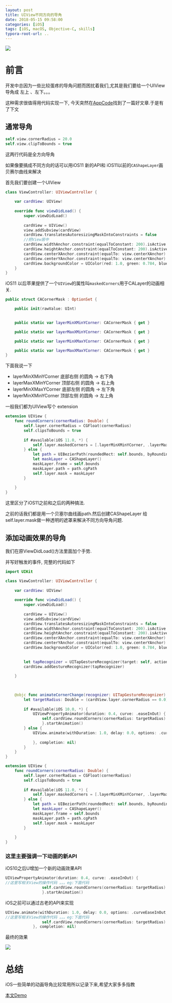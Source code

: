 ```yaml
---
layout: post
title: UIView不同方向的导角
date: 2018-05-15 09:58:00
categories: [iOS]
tags: [iOS, macOS, Objective-C, skills]
typora-root-url: ..
---
```


![](/assets/images/20180515HowToCreateTopBottomRoundedCornersForViews/TopBottomCornerDemo.webp)

# 前言

开发中总因为一些比较蛋疼的导角问题而困扰着我们,尤其是我们要给一个UIView导角成 左上 、左下。。。

这种需求很值得用代码实现一下, 今天突然在[AppCode](https://www.appcoda.com/rounded-corners-uiview/?utm_source=feedburner&utm_medium=feed&utm_campaign=Feed%3A+appcoda+%28AppCoda%3A+Your+iOS+Programming+Community%29)找到了一篇好文章.于是有了下文


## 通常导角



``` swift 
self.view.cornerRadius = 20.0
self.view.clipToBounds = true
```

这两行代码是全方向导角

如果像要搞成不同方向的话可以用iOS11 新的API和 iOS11以前的`CAShapeLayer`画贝赛尔曲线来解决

首先我们要创建一个UIView

``` swift
class ViewController: UIViewController {
    
    var cardView: UIView!
    
    override func viewDidLoad() {
        super.viewDidLoad()
        
        cardView = UIView()
        view.addSubview(cardView)
        cardView.translatesAutoresizingMaskIntoConstraints = false
        //把View居中
        cardView.widthAnchor.constraint(equalToConstant: 200).isActive = true
        cardView.heightAnchor.constraint(equalToConstant: 200).isActive = true
        cardView.centerXAnchor.constraint(equalTo: view.centerXAnchor).isActive = true
        cardView.centerYAnchor.constraint(equalTo: view.centerYAnchor).isActive = true
        cardView.backgroundColor = UIColor(red: 1.0, green: 0.784, blue: 0.2, alpha: 1)      
    }
}
```


iOS11 以后苹果提供了一个`UIView`的属性叫`maskedCorners`用于CALayer的动画相关.

``` swift
public struct CACornerMask : OptionSet {

    public init(rawValue: UInt)

    
    public static var layerMinXMinYCorner: CACornerMask { get }

    public static var layerMaxXMinYCorner: CACornerMask { get }

    public static var layerMinXMaxYCorner: CACornerMask { get }

    public static var layerMaxXMaxYCorner: CACornerMask { get }
}

```

下面我说一下

* layerMinXMinYCorner 底部右侧 的圆角 -> 右下角
* layerMaxXMinYCorner 顶部右侧 的圆角 -> 右上角
* layerMinXMaxYCorner 底部左侧 的圆角 -> 左下角
* layerMinXMinYCorner 顶部左侧 的圆角 -> 左上角



一般我们都为UIView写个 extension

``` swift
extension UIView {
    func roundCorners(cornerRadius: Double) {
        self.layer.cornerRadius = CGFloat(cornerRadius)
        self.clipsToBounds = true
        
        if #available(iOS 11.0, *) {
            self.layer.maskedCorners = [.layerMinXMinYCorner, .layerMaxXMinYCorner]
        } else {
            let path = UIBezierPath(roundedRect: self.bounds, byRoundingCorners: [.topLeft, .topRight], cornerRadii: CGSize(width: cornerRadius, height: cornerRadius))
            let maskLayer = CAShapeLayer()
            maskLayer.frame = self.bounds
            maskLayer.path = path.cgPath
            self.layer.mask = maskLayer
        }
        
    }
}
```

这里区分了iOS11之前和之后的两种搞法.

之前的话我们都是用一个贝塞尔曲线画path.然后创建CAShapeLayer 给self.layer.mask做一种透明的遮罩来解决不同方向导角问题.


## 添加动画效果的导角


我们在原ViewDidLoad()方法里面加个手势.

并写好触发的事件, 完整的代码如下

``` swift
import UIKit

class ViewController: UIViewController {
    
    var cardView: UIView!
    
    override func viewDidLoad() {
        super.viewDidLoad()
        
        cardView = UIView()
        view.addSubview(cardView)
        cardView.translatesAutoresizingMaskIntoConstraints = false
        cardView.widthAnchor.constraint(equalToConstant: 200).isActive = true
        cardView.heightAnchor.constraint(equalToConstant: 200).isActive = true
        cardView.centerXAnchor.constraint(equalTo: view.centerXAnchor).isActive = true
        cardView.centerYAnchor.constraint(equalTo: view.centerYAnchor).isActive = true
        cardView.backgroundColor = UIColor(red: 1.0, green: 0.784, blue: 0.2, alpha: 1)
        
        
        let tapRecognizer = UITapGestureRecognizer(target: self, action: #selector(animateCornerChange(recognizer:)))
        cardView.addGestureRecognizer(tapRecognizer)
        
    }

    
    
    @objc func animateCornerChange(recognizer: UITapGestureRecognizer) {
        let targetRadius: Double = (cardView.layer.cornerRadius == 0.0) ? 100.0:0.0
        
        if #available(iOS 10.0, *) {
            UIViewPropertyAnimator(duration: 0.4, curve: .easeInOut) {
                self.cardView.roundCorners(cornerRadius: targetRadius)
                }.startAnimation()
        } else {
            UIView.animate(withDuration: 1.0, delay: 0.0, options: .curveEaseInOut, animations: {
                
            }, completion: nil)
        }
    }
}

extension UIView {
    func roundCorners(cornerRadius: Double) {
        self.layer.cornerRadius = CGFloat(cornerRadius)
        self.clipsToBounds = true
        
        if #available(iOS 11.0, *) {
            self.layer.maskedCorners = [.layerMinXMinYCorner, .layerMaxXMinYCorner]
        } else {
            let path = UIBezierPath(roundedRect: self.bounds, byRoundingCorners: [.topLeft, .topRight], cornerRadii: CGSize(width: cornerRadius, height: cornerRadius))
            let maskLayer = CAShapeLayer()
            maskLayer.frame = self.bounds
            maskLayer.path = path.cgPath
            self.layer.mask = maskLayer
        }
        
    }
}
```

### 这里主要强调一下动画的新API

iOS10之后U增加一个新的动画效果API

``` swift
UIViewPropertyAnimator(duration: 0.4, curve: .easeInOut) {
//这里写相关View的操作代码 。。。eg:下面代码
                self.cardView.roundCorners(cornerRadius: targetRadius)
                }.startAnimation()
```

iOS之前可以通过古老的API来实现

``` swift
UIView.animate(withDuration: 1.0, delay: 0.0, options: .curveEaseInOut, animations: {
//这里写相关View的操作代码 。。。eg:下面代码
                self.cardView.roundCorners(cornerRadius: targetRadius)
            }, completion: nil)
```


最终的效果

![](/assets/images/20180515HowToCreateTopBottomRoundedCornersForViews/TopBottomCornerDemo.gif)



# 总结

iOS一些简单的动画导角比较常用所以记录下来,希望大家多多指教


[本文Demo](https://github.com/sunyazhou13/TopBottomCornerDemo)